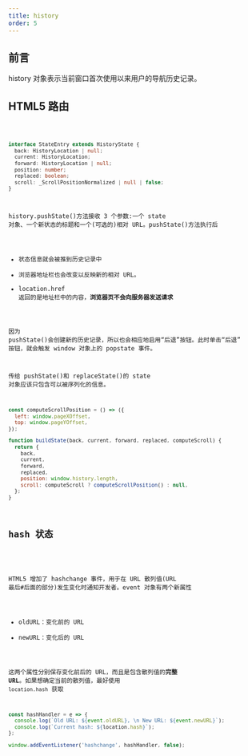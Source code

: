 ```yaml
---
title: history
order: 5
---
```


## 前言

history 对象表示当前窗口首次使用以来用户的导航历史记录。

## HTML5 路由

<code src="./demos/Html5History.jsx" inline />

```ts
interface StateEntry extends HistoryState {
  back: HistoryLocation | null;
  current: HistoryLocation;
  forward: HistoryLocation | null;
  position: number;
  replaced: boolean;
  scroll: _ScrollPositionNormalized | null | false;
}
```

history.pushState()方法接收 3 个参数:一个 state 对象、一个新状态的标题和一个(可选的)相对 URL。pushState()方法执行后

- 状态信息就会被推到历史记录中
- 浏览器地址栏也会改变以反映新的相对 URL。
- location.href 返回的是地址栏中的内容，**浏览器页不会向服务器发送请求**

因为 pushState()会创建新的历史记录，所以也会相应地启用“后退”按钮。此时单击“后退” 按钮，就会触发 window 对象上的 popstate 事件。

传给 pushState()和 replaceState()的 state 对象应该只包含可以被序列化的信息。

```js
const computeScrollPosition = () => ({
  left: window.pageXOffset,
  top: window.pageYOffset,
});

function buildState(back, current, forward, replaced, computeScroll) {
  return {
    back,
    current,
    forward,
    replaced,
    position: window.history.length,
    scroll: computeScroll ? computeScrollPosition() : null,
  };
}
```

## hash 状态

<!-- <code src="./demos/HashHistory.jsx" inline /> -->

HTML5 增加了 hashchange 事件，用于在 URL 散列值(URL 最后#后面的部分)发生变化时通知开发者。event 对象有两个新属性

- oldURL：变化前的 URL
- newURL：变化后的 URL

这两个属性分别保存变化前后的 URL，而且是包含散列值的**完整 URL**。如果想确定当前的散列值，最好使用 `location.hash` 获取

```js
const hashHandler = e => {
  console.log(`Old URL: ${event.oldURL}, \n New URL: ${event.newURL}`);
  console.log(`Current hash: ${location.hash}`);
};

window.addEventListener('hashchange', hashHandler, false);
```
